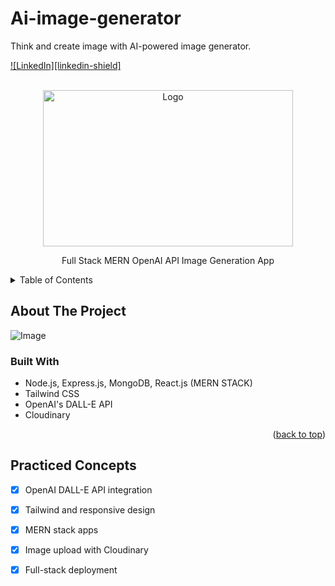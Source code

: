 # Ai-image-generator

Think and create image with AI-powered image generator.

<!-- Improved compatibility of back to top link: See: https://github.com/othneildrew/Best-README-Template/pull/73 -->
<a name="readme-top"></a>

[![LinkedIn][linkedin-shield]](https://www.linkedin.com/in/eforrester01/)

<br />
<div align="center">
  <a href="https://github.com/foreycodes/AI-MERN-Image-Generation">
    <img src="https://www.pngmart.com/files/21/AI-PNG-Isolated-HD.png" alt="Logo" width="400" height="250">
  </a>

  <p align="center">
    Full Stack MERN OpenAI API Image Generation App
    <br />
  </p>
</div>

<details>
  <summary>Table of Contents</summary>
  <ol>
    <li>
      <a href="#about-the-project">About The Project</a>
      <ul>
        <li><a href="#live-project">Live Project</a></li>
        <li><a href="#built-with">Built With</a></li>
      </ul>
    </li>
    <li><a href="#Practiced-Concepts">Practiced Concepts</a></li>
    <li><a href="#contact">Contact</a></li>
    <li><a href="#acknowledgments">Acknowledgments</a></li>
  </ol>
</details>

## About The Project

![Image](https://i.imgur.com/es6vSI1.png)

### Built With

* Node.js, Express.js, MongoDB, React.js (MERN STACK)  
* Tailwind CSS  
* OpenAI's DALL-E API  
* Cloudinary

<p align="right">(<a href="#readme-top">back to top</a>)</p>

## Practiced Concepts
- [x] OpenAI DALL-E API integration
- [x] Tailwind and responsive design
- [x] MERN stack apps
- [x] Image upload with Cloudinary
- [x] Full-stack deployment





